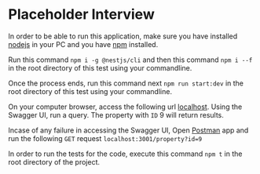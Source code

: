 # Placeholder Interview

In order to be able to run this application, make sure you have installed [nodejs](https://nodejs.org/en/download/) in your PC and you have [npm](https://docs.npmjs.com/downloading-and-installing-node-js-and-npm/) installed.

Run this command `npm i -g @nestjs/cli` and then this command `npm i --f` in the root directory of this test using your commandline.

Once the process ends, run this command next `npm run start:dev` in the root directory of this test using your commandline.

On your computer browser, access the following url [localhost](http://localhost:3001/api). Using the Swagger UI, run a query. The property with `ID` 9 will return results.

Incase of any failure in accessing the Swagger UI, Open [Postman](https://www.postman.com/downloads/canary/) app and run the following `GET` request `localhost:3001/property?id=9`

In order to run the tests for the code, execute this command `npm t` in the root directory of the project.

